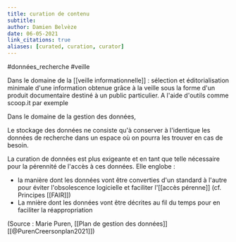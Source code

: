 ```yaml
---
title: curation de contenu
subtitle:
author: Damien Belvèze
date: 06-05-2021
link_citations: true
aliases: [curated, curation, curator]
---
```

#données_recherche #veille

Dans le domaine de la [[veille informationnelle]] : sélection et éditorialisation minimale d'une information obtenue grâce à la veille sous la forme d'un produit documentaire destiné à un public particulier. 
A l'aide d'outils comme scoop.it par exemple

Dans le domaine de la gestion des données, 

Le stockage des données ne consiste qu'à conserver à l'identique les données de recherche dans un espace où on pourra les trouver en cas de besoin. 

La curation de données  est plus exigeante et en tant que telle nécessaire pour la pérennité de l'accès à ces données. Elle englobe : 

- la manière dont les données vont être converties d'un standard à l'autre pour éviter l'obsolescence logicielle et faciliter l'[[accès pérenne]] (cf. Principes [[FAIR]])
- La mnière dont les données vont être décrites au fil du temps pour en faciliter la réappropriation

(Source : Marie Puren, [[Plan de gestion des données]][[@PurenCreersonplan2021]])